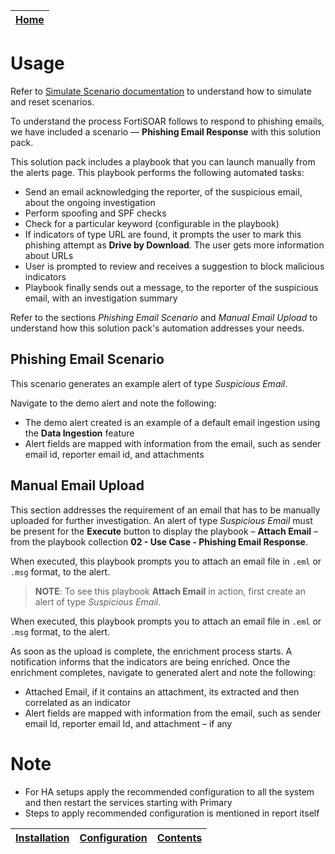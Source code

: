 | [Home](../README.md) |
|--------------------------------------------|

# Usage

Refer to [Simulate Scenario documentation](https://github.com/fortinet-fortisoar/solution-pack-soc-simulator/blob/develop/docs/usage.md) to understand how to simulate and reset scenarios.

To understand the process FortiSOAR follows to respond to phishing emails, we have included a scenario &mdash; **Phishing Email Response** with this solution pack. 

This solution pack includes a playbook that you can launch manually from the alerts page. This playbook performs the following automated tasks:

- Send an email acknowledging the reporter, of the suspicious email, about the ongoing investigation 
- Perform spoofing and SPF checks
- Check for a particular keyword (configurable in the playbook)
- If indicators of type URL are found, it prompts the user to mark this phishing attempt as **Drive by Download**. The user gets more information about URLs
- User is prompted to review and receives a suggestion to block malicious indicators
- Playbook finally sends out a message, to the reporter of the suspicious email, with an investigation summary

Refer to the sections *Phishing Email Scenario* and *Manual Email Upload* to understand how this solution pack's automation addresses your needs.

## Phishing Email Scenario
This scenario generates an example alert of type *Suspicious Email*.

Navigate to the demo alert and note the following:

- The demo alert created is an example of a default email ingestion using the **Data Ingestion** feature
- Alert fields are mapped with information from the email, such as sender email id, reporter email id, and attachments

## Manual Email Upload

This section addresses the requirement of an email that has to be manually uploaded for further investigation. An alert of type *Suspicious Email* must be present for the **Execute** button to display the playbook &ndash; **Attach Email** &ndash; from the playbook collection **02 - Use Case - Phishing Email Response**.

When executed, this playbook prompts you to attach an email file in `.eml` or `.msg` format, to the alert.

>**NOTE**: To see this playbook **Attach Email** in action, first create an alert of type *Suspicious Email*.

When executed, this playbook prompts you to attach an email file in `.eml` or `.msg` format, to the alert.

As soon as the upload is complete, the enrichment process starts. A notification informs that the indicators are being enriched. Once the enrichment completes, navigate to generated alert and note the following:
- Attached  Email, if it contains an attachment, its extracted and then correlated as an indicator 
- Alert fields are mapped with information from the email, such as sender email Id, reporter email Id, and attachment &ndash; if any

# Note 
* For HA setups apply the recommended configuration to all the system and then restart the services starting with Primary
* Steps to apply recommended configuration is mentioned in report itself

| [Installation](./setup.md#installation) | [Configuration](./setup.md#configuration) | [Contents](./contents.md) |
|-----------------------------------------|-------------------------------------------|---------------------------|